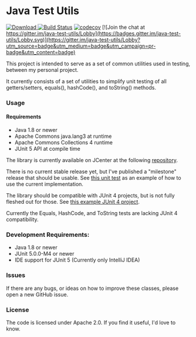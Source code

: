 Java Test Utils
===============

[![Download](https://api.bintray.com/packages/robertsmieja/maven/java-test-utils/images/download.svg) ](https://bintray.com/robertsmieja/maven/java-test-utils/_latestVersion)
[![Build Status](https://travis-ci.org/robertsmieja/java-test-utils.svg?branch=master)](https://travis-ci.org/robertsmieja/java-test-utils)
[![codecov](https://codecov.io/gh/robertsmieja/java-test-utils/branch/master/graph/badge.svg)](https://codecov.io/gh/robertsmieja/java-test-utils)
[![Join the chat at https://gitter.im/java-test-utils/Lobby](https://badges.gitter.im/java-test-utils/Lobby.svg)](https://gitter.im/java-test-utils/Lobby?utm_source=badge&utm_medium=badge&utm_campaign=pr-badge&utm_content=badge)

This project is intended to serve as a set of common utilities used in testing, between my personal project.

It currently consists of a set of utilities to simplify unit testing of all getters/setters, equals(), hashCode(), and toString() methods.
### Usage
#### Requirements
* Java 1.8 or newer
* Apache Commons java.lang3 at runtime
* Apache Commons Collections 4 runtime
* JUnit 5 API at compile time

The library is currently available on JCenter at the following [repository](https://bintray.com/robertsmieja/maven/java-test-utils).

There is no current stable release yet, but I've published a "milestone" release that should be usable.
See [this unit test](src/test/java/com/robertsmieja/test/utils/junit/SimplePojoTests.java) as an example of how to use the current implementation.

The library should be compatible with JUnit 4 projects, but is not fully fleshed out for those.
See [this example JUnit 4 project](testProjects/junit4).

Currently the Equals, HashCode, and ToString tests are lacking JUnit 4 compatibility.

### Development Requirements:
* Java 1.8 or newer
* JUnit 5.0.0-M4 or newer
* IDE support for JUnit 5 (Currently only IntelliJ IDEA)

### Issues
If there are any bugs, or ideas on how to improve these classes, please open a new GitHub issue.

### License
The code is licensed under Apache 2.0. 
If you find it useful, I'd love to know.
